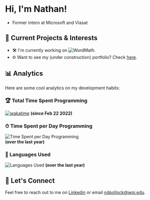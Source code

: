 # Hi, I'm Nathan!

- Former intern at Microsoft and Viasat

## 🌱 Current Projects & Interests

- 🛠 I'm currently working on ![WordMath](https://github.com/npollock14/WordMath).
- 🌐 Want to see my (under construction) portfolio? Check [here](https://nathanpollock.com).

## 📊 Analytics

Here are some cool analytics on my development habits:

### 🏆 Total Time Spent Programming

[![wakatime](https://wakatime.com/badge/user/9e2b9f16-b802-4b37-95f2-492dbbff2784.svg)](https://wakatime.com/@9e2b9f16-b802-4b37-95f2-492dbbff2784)
**(since Feb 22 2022)**


### ⏱ Time Spent per Day Programming

![Time Spent per Day Programming](https://wakatime.com/share/@NathanP/3866909d-5aa6-4900-917b-715b4d87215c.svg)         
**(over the last year)**

### 🌈 Languages Used 

![Languages Used](https://wakatime.com/share/@NathanP/a8a55e0f-468f-4a73-a069-6e08bdc5ed36.svg)
**(over the last year)**

## 🤝 Let's Connect

Feel free to reach out to me on [Linkedin](https://www.linkedin.com/in/nathanpollock14/) or email [ndpollock@wpi.edu](mailto:ndpollock@wpi.edu).
